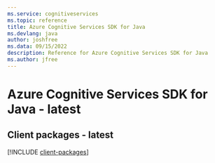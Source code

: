 ```yaml
---
ms.service: cognitiveservices
ms.topic: reference
title: Azure Cognitive Services SDK for Java
ms.devlang: java
author: joshfree
ms.data: 09/15/2022
description: Reference for Azure Cognitive Services SDK for Java
ms.author: jfree
---
```

# Azure Cognitive Services SDK for Java - latest

## Client packages - latest
[!INCLUDE [client-packages](cognitive-services-client-index.md)]